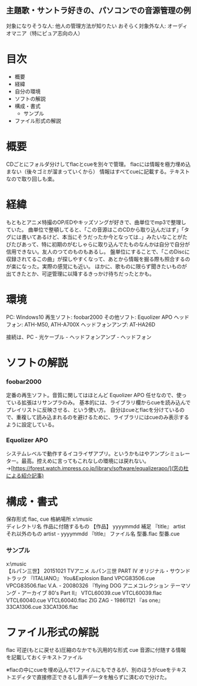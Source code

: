 主題歌・サントラ好きの、パソコンでの音源管理の例
---

対象になりそうな人: 他人の管理方法が知りたい
おそらく対象外な人: オーディオマニア（特にピュア志向の人）


目次
===

- 概要
- 経緯
- 自分の環境
- ソフトの解説
- 構成・書式
  - サンプル
- ファイル形式の解説


概要
===
CDごとにフォルダ分けしてflacとcueを別々で管理。
flacには情報を極力埋め込まない（後々ゴミが溜まっていくから）
情報はすべてcueに記載する。テキストなので取り回しも楽。


経緯
===
もともとアニメ特撮のOP/EDやキッズソングが好きで、曲単位でmp3で整理していた。
曲単位で整頓してると、「この音源はこのCDから取り込んだはず」「タグには書いてあるけど、本当にそうだったか今となっては‥」みたいなことがたびたびあって、特に初期のがむしゃらに取り込んでたものなんかは自分で自分が信用できない。友人のつてのものもあるし。
盤単位にすることで、「このDiscに収録されてるこの曲」が探しやすくなって、あとから情報を掘る際も照合するのが楽になった。実際の感覚にも近い。
ほかに、歌ものに限らず聞きたいものが出てきたとか、可逆管理に以降するきっかけ待ちだったとかも。


環境
===
PC: Windows10
再生ソフト: foobar2000
その他ソフト: Equolizer APO
ヘッドフォン: ATH-M50, ATH-A700X
ヘッドフォンアンプ: AT-HA26D

接続は、PC - 光ケーブル - ヘッドフォンアンプ - ヘッドフォン


ソフトの解説
===

### foobar2000
定番の再生ソフト。音質に関してはほとんど Equolizer APO 任せなので、使っている拡張はリサンプラのみ。
基本的には、ライブラリ欄からcueを読み込んでプレイリストに反映させる、という使い方。
自分はcueとflacを分けているので、重複して読み込まれるのを避けるために、ライブラリにはcueのみ表示するように設定している。

### Equolizer APO
システムレベルで動作するイコライザアプリ。というかもはやアンプシミュレーター。最高。控えめに言ってもこれなしの環境には戻れない。 
→[https://forest.watch.impress.co.jp/library/software/equalizerapo/](窓の杜による紹介記事)


構成・書式
===

保存形式
  flac, cue
格納場所
  x:\music\
ディレクトリ名
  作品に付随するもの
    【作品】 yyyymmdd 補足 『title』 artist
  それ以外のもの
    artist - yyyymmdd 『title』
ファイル名
  型番.flac
  型番.cue

### サンプル
x:\music\
  【ルパン三世】 20151021 TVアニメ ルパン三世 PART IV オリジナル・サウンドトラック 『ITALIANO』 You&Explosion Band
    VPCG83506.cue
    VPCG83506.flac
  V.A. - 20080326 『flying DOG アニメコレクション テーマソング・アーカイブ 80's Part II』
    VTCL60039.cue
    VTCL60039.flac
    VTCL60040.cue
    VTCL60040.flac
  ZIG ZAG - 19861121 『as one』
    33CA1306.cue
    33CA1306.flac


ファイル形式の解説
===
flac
  可逆(もとに戻せる)圧縮のなかでも汎用的な形式
cue
  音源に付随する情報を記載しておくテキストファイル

※flacの中にcueを埋め込んで1ファイルにもできるが、別のほうがcueをテキストエディタで直接修正できるし音声データを触らずに済むので分けた。



